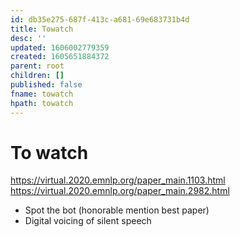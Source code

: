 ```yaml
---
id: db35e275-687f-413c-a681-69e683731b4d
title: Towatch
desc: ''
updated: 1606002779359
created: 1605651884372
parent: root
children: []
published: false
fname: towatch
hpath: towatch
---
```

# To watch

<https://virtual.2020.emnlp.org/paper_main.1103.html>
<https://virtual.2020.emnlp.org/paper_main.2982.html>

- Spot the bot (honorable mention best paper)
- Digital voicing of silent speech

